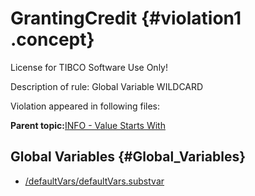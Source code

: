# GrantingCredit {#violation1 .concept}

License for TIBCO Software Use Only!

Description of rule: Global Variable WILDCARD

Violation appeared in following files:

**Parent topic:**[INFO - Value Starts With](../../../qa/rules/INFO_-_Value_Starts_With.md)

## Global Variables {#Global_Variables}

-   [/defaultVars/defaultVars.substvar](../../../projects/GrantingCredit/defaultVars/defaultVars.substvar.md)

